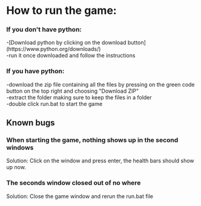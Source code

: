 <h1>How to run the game:</h1>

<h3>If you don't have python:</h3>
-[Download python by clicking on the download button](https://www.python.org/downloads/)
<br>
-run it once downloaded and follow the instructions

<h3>If you have python:</h3>
-download the zip file containing all the files by pressing on the green code button on the top right and choosing "Download ZIP"
<br>
-extract the folder making sure to keep the files in a folder
<br>
-double click run.bat to start the game

<h2>Known bugs</h2>

<h3>When starting the game, nothing shows up in the second windows</h3>
Solution: Click on the window and press enter, the health bars should show up now.
<br>
<h3>The seconds window closed out of no where</h3>
Solution: Close the game window and rerun the run.bat file
